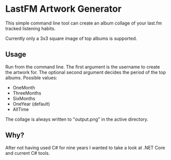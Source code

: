 ﻿# LastFM Artwork Generator

This simple command line tool can create an album collage of your last.fm tracked listening habits.

Currently only a 3x3 square image of top albums is supported.

## Usage

Run from the command line. The first argument is the username to create the artwork for. The optional
second argument decides the period of the top albums. Possible values:

* OneMonth
* ThreeMonths
* SixMonths
* OneYear (default)
* AllTime

The collage is always written to "output.png" in the active directory.

## Why?

After not having used C# for nine years I wanted to take a look at .NET Core and current C# tools.
